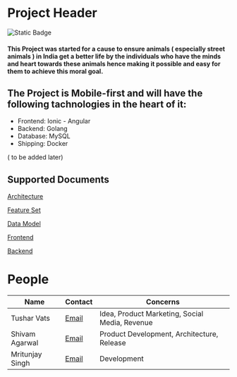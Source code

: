 # Project Header

![Static Badge](https://img.shields.io/badge/about-project-arch)


#### This Project was started for a cause to ensure animals ( especially street animals ) in India get a better life by the individuals who have the minds and heart towards these animals hence making it possible and easy for them to achieve this moral goal.

## The Project is Mobile-first and will have the following tachnologies in the heart of it:

- Frontend: Ionic - Angular
- Backend:  Golang
- Database: MySQL
- Shipping: Docker

( to be added later)

## Supported Documents

[Architecture](https://github.com/project-animal-welfare/about-project/Architecture/Architecture.png)

[Feature Set](https://github.com/project-animal-welfare/about-project/Architecture/Feature%20Set/FeatureSet.png)

[Data Model](https://github.com/project-animal-welfare/about-project/Data%20Model/data.js)

[Frontend](https://github.com/project-animal-welfare/frontend)

[Backend](https://github.com/project-animal-welfare/backend)

# People

| Name | Contact | Concerns |
--- | --- | --- |
Tushar Vats | [Email](mailto:trv83499@gmail.com)  | Idea, Product Marketing, Social Media, Revenue
Shivam Agarwal | [Email](mailto:shivamagarwal36029@gmail.com) | Product Development, Architecture, Release
Mritunjay Singh | [Email](mailto:mritunjays0907@gmail.com) | Development
